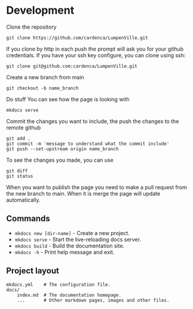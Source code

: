 
# Development

Clone the repository
```
git clone https://github.com/cardenca/LumpenVille.git
```
If you clone by http in each push the prompt will ask you for your github credentials. If you have your ssh key configure, you can clone using ssh:
```
git clone git@github.com:cardenca/LumpenVille.git
```

Create a new branch from main
```
git checkout -b name_branch
```

Do stuff
You can see how the page is looking with 
```
mkdocs serve
```

Commit the changes you want to include, the push the changes to the remote github
```
git add .
git commit -m 'message to understand what the commit include'
git push --set-upstream origin name_branch
```

To see the changes you made, you can use
```
git diff
git status
```

When you want to publish the page you need to make a pull request from the new branch to main. When it is merge the page will update automatically.

## Commands

* `mkdocs new [dir-name]` - Create a new project.
* `mkdocs serve` - Start the live-reloading docs server.
* `mkdocs build` - Build the documentation site.
* `mkdocs -h` - Print help message and exit.

## Project layout

    mkdocs.yml    # The configuration file.
    docs/
        index.md  # The documentation homepage.
        ...       # Other markdown pages, images and other files.
